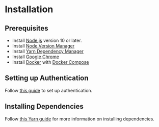 # Installation

## Prerequisites

- Install [Node.js](https://nodejs.org/en/) version 10 or later.
- Install [Node Version Manager](https://github.com/nvm-sh/nvm/blob/master/README.md)
- Install [Yarn Dependency Manager](https://yarnpkg.com/en/docs/install)
- Install [Google Chrome](https://www.google.com/chrome/)
- Install [Docker](https://docs.docker.com/install/) with [Docker Compose](https://docs.docker.com/compose/install/)

## Setting up Authentication

Follow [this guide](AUTHENTICATION.md) to set up authentication.

## Installing Dependencies

Follow [this Yarn guide](https://yarnpkg.com/en/docs/installing-dependencies) for more information on installing dependencies.
